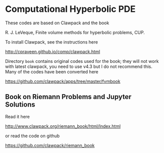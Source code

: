 # Computational Hyperbolic PDE

These codes are based on Clawpack and the book 

R. J. LeVeque, Finite volume methods for hyperbolic problems, CUP.

To install Clawpack, see the instructions here

http://cpraveen.github.io/comp/clawpack.html

Directory `book` contains original codes used for the book; they will not work with latest clawpack, you need to use v4.3 but I do not recommend this. Many of the codes have been converted here

https://github.com/clawpack/apps/tree/master/fvmbook

## Book on Riemann Problems and Jupyter Solutions

Read it here 

http://www.clawpack.org/riemann_book/html/Index.html

or read the code on github

https://github.com/clawpack/riemann_book
